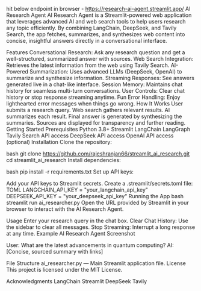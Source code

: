 hit below endpoint in browser -
https://research-ai-agent.streamlit.app/
AI Research Agent
AI Research Agent is a Streamlit-powered web application that leverages advanced AI and web search tools to help users research any topic efficiently. By combining LangChain, DeepSeek, and Tavily Search, the app fetches, summarizes, and synthesizes web content into concise, insightful answers directly in a conversational interface.

Features
Conversational Research: Ask any research question and get a well-structured, summarized answer with sources.
Web Search Integration: Retrieves the latest information from the web using Tavily Search.
AI-Powered Summarization: Uses advanced LLMs (DeepSeek, OpenAI) to summarize and synthesize information.
Streaming Responses: See answers generated live in a chat-like interface.
Session Memory: Maintains chat history for seamless multi-turn conversations.
User Controls: Clear chat history or stop response streaming anytime.
Fun Error Handling: Enjoy lighthearted error messages when things go wrong.
How It Works
User submits a research query.
Web search gathers relevant results.
AI summarizes each result.
Final answer is generated by synthesizing the summaries.
Sources are displayed for transparency and further reading.
Getting Started
Prerequisites
Python 3.8+
Streamlit
LangChain
LangGraph
Tavily Search API access
DeepSeek API access
OpenAI API access (optional)
Installation
Clone the repository:

bash
git clone https://github.com/rajeshranjan66/streamlit_ai_research.git
cd streamlit_ai_research
Install dependencies:

bash
pip install -r requirements.txt
Set up API keys:

Add your API keys to Streamlit secrets. Create a .streamlit/secrets.toml file:
TOML
LANGCHAIN_API_KEY = "your_langchain_api_key"
DEEPSEEK_API_KEY = "your_deepseek_api_key"
Running the App
bash
streamlit run ai_researcher.py
Open the URL provided by Streamlit in your browser to interact with the AI Research Agent.

Usage
Enter your research query in the chat box.
Clear Chat History: Use the sidebar to clear all messages.
Stop Streaming: Interrupt a long response at any time.
Example
AI Research Agent Screenshot

User: What are the latest advancements in quantum computing?
AI: [Concise, sourced summary with links]

File Structure
ai_researcher.py — Main Streamlit application file.
License
This project is licensed under the MIT License.

Acknowledgments
LangChain
Streamlit
DeepSeek
Tavily
